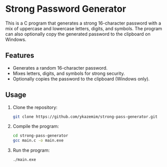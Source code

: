 # Strong Password Generator

This is a C program that generates a strong 16-character password with a mix of uppercase and lowercase letters, digits, and symbols. The program can also optionally copy the generated password to the clipboard on Windows.

## Features

- Generates a random 16-character password.
- Mixes letters, digits, and symbols for strong security.
- Optionally copies the password to the clipboard (Windows only).

## Usage

1. Clone the repository:
    ```bash
    git clone https://github.com/ykazemim/strong-pass-generator.git
    ```
2. Compile the program:
    ```bash
    cd strong-pass-generator
    gcc main.c -o main.exe
    ```
3. Run the program:
    ```bash
    ./main.exe
    ```